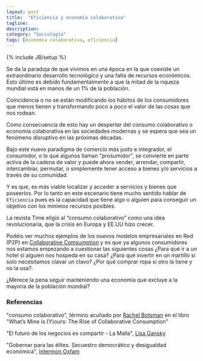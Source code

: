 ```yaml
---
layout: post
title:  "Eficiencia y economía colaborativa"
tagline: 
description: 
category: "Sociología"
tags: [economía colaborativa, eficiencia]
---
```


{% include JB/setup %}

Se da la paradoja de que vivimos en una época en la que coexiste un extraordinario desarrollo tecnológico y una falta de recursos económicos. Esto último es debido fundamentalmente a que la mitad de la riqueza mundial está en manos de un 1% de la población. 

Coincidencia o no se están modificando los hábitos de los consumidores que menos tienen y transformando poco a poco el valor de las cosas que nos rodean. 

Como consecuencia de esto hay un despertar del consumo colaborativo o economía colaborativa en las sociedades modernas y se espera que sea un fenómeno disruptivo en las próximas décadas.

Bajo este nuevo paradigma de comercio más justo e integrador, el consumidor, o lo que algunos llaman "prosumidor", se convierte en parte activa de la cadena de valor y puede ahora vender, arrendar, compartir, intercambiar, permutar, o simplemente tener acceso a bienes y/o servicios a través de su comunidad.

Y es que, es más viable localizar y acceder a servicios y bienes que poseerlos. Por lo tanto en este escenario tiene mucho sentido hablar de `Eficiencia` pues es la capacidad que tiene algo o alguien para conseguir un objetivo con los mínimos recursos posibles.  

La revista Time eligió al “consumo colaborativo” como una idea revolucionaria, que la crisis en Europa y EE.UU hizo crecer.   

Podéis ver muchos ejemplos de los nuevos modelos empresariales en Red (P2P) en [Collaborative Comsumption](http://www.collaborativeconsumption.com/directory/?cats=67) y es que ya algunos consumidores nos estamos empezando a cuestionar las siguientes cosas ¿Para qué ir a un hotel si alguien nos hospeda en su casa? ¿Para qué invertir en un martillo si solo necesitamos clavar un clavo? ¿Por qué comprar ropa si otro la tiene y no la usa?. 

¿Merece la pena seguir manteniendo una economía que excluye a la mayoría de la población mundial?


### Referencias ###

"consumo colaborativo", término acuñado por [Rachel Botsman](http://www.rachelbotsman.com) en el libro "What’s Mine is (Y)ours: The Rise of Collaborative Consumption"

"El futuro de los negocios es compartir - La Malla", [Lisa Gansky](http://lisagansky.com) 

"Gobernar para las élites. Secuestro democrático y desigualdad económica", [Intermon Oxfam](http://www.oxfamintermon.org/es/documentos/17/01/14/gobernar-para-elites-secuestro-democratico-desigualdad-economica)










